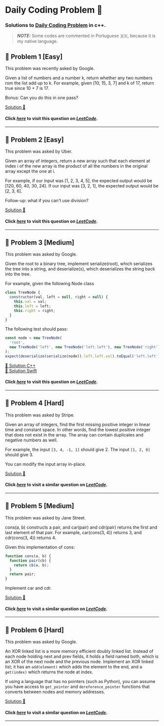 # Daily Coding Problem  🌽

### Solutions to [Daily Coding Problem](https://www.dailycodingproblem.com) in c++.

> **_NOTE:_** Some codes are commented in Portuguese 🇧🇷, because it is my native language.

## 🚀 Problem 1 [Easy]

This problem was recently asked by Google.

Given a list of numbers and a number k, return whether any two numbers 
rom the list add up to k.
For example, given [10, 15, 3, 7] and k of 17, return true since 10 + 7 is 17.

Bonus: Can you do this in one pass?

[Solution 🎉](https://github.com/All3yp/Daily-Coding-problems/blob/main/Daily_Coding_Problem-01.cpp)
#### Click [__*here*__](https://leetcode.com/problems/two-sum/) to visit this question on [*LeetCode*](https://leetcode.com/).
---

## 🚀 Problem 2 [Easy]

This problem was asked by Uber.

Given an array of integers, return a new array such that each element 
at index i of the new array is the product of all the numbers in the 
original array except the one at i.

For example, if our input was [1, 2, 3, 4, 5], the expected output 
would be [120, 60, 40, 30, 24]. If our input was [3, 2, 1], 
the expected output would be [2, 3, 6].

Follow-up: what if you can't use division?

[Solution 🎉](https://github.com/All3yp/Daily-Coding-problems/blob/main/Daily_Coding_Problem-02.cpp)
#### Click [__*here*__](https://leetcode.com/problems/product-of-array-except-self/) to visit this question on [*LeetCode*](https://leetcode.com/).
---

## 🚀 Problem 3 [Medium]

This problem was asked by Google.

Given the root to a binary tree, implement serialize(root), which serializes the tree into a string, and deserialize(s), which deserializes the string back into the tree.

For example, given the following Node class

```js
class TreeNode {
  constructor(val, left = null, right = null) {
    this.val = val;
    this.left = left;
    this.right = right;
  }
}
```

The following test should pass:

```js
const node = new TreeNode(
  'root',
  new TreeNode('left', new TreeNode('left.left'), new TreeNode('right'))
);
expect(deserialize(serialize(node)).left.left.val).toEqual('left.left');
```

[🎉 Solution C++](https://github.com/All3yp/Daily-Coding-problems/blob/main/Daily_Coding_Problem-03.cpp)</br>
[🎉 Solution Swift](https://github.com/All3yp/Daily-Coding-problems/blob/main/Daily_Coding_problem-03.swift)
#### Click [__*here*__](https://leetcode.com/problems/serialize-and-deserialize-bst/) to visit this question on [*LeetCode*](https://leetcode.com/).
---

## 🚀 Problem 4 [Hard]

This problem was asked by Stripe.

Given an array of integers, find the first missing positive integer in linear time and constant space. In other words, find the lowest positive integer that does not exist in the array. The array can contain duplicates and negative numbers as well.

For example, the input `[3, 4, -1, 1]` should give 2. The input `[1, 2, 0]` should give 3.

You can modify the input array in-place.

[Solution 🎉](https://github.com/All3yp/Daily-Coding-problems/blob/main/Daily_Coding_Problem-04.cpp)
#### Click [__*here*__](https://leetcode.com/problems/first-missing-positive/) to visit a similar question on [*LeetCode*](https://leetcode.com/).
---

## 🚀 Problem 5 [Medium]

This problem was asked by Jane Street.

cons(a, b) constructs a pair, and car(pair) and cdr(pair) returns the first and last element of that pair. For example, car(cons(3, 4)) returns 3, and cdr(cons(3, 4)) returns 4.

Given this implementation of cons:

```js
function cons(a, b) {
  function pair(cb) {
    return cb(a, b);
  }
  return pair;
}
```

Implement car and cdr.

[Solution 🎉](https://github.com/All3yp/Daily-Coding-problems/blob/main/Daily_Coding_Problem-05.cpp)
#### Click [__*here*__](https://leetcode.com/problems/number-of-good-pairs/) to visit a similar question on [*LeetCode*](https://leetcode.com/).

---

## 🚀 Problem 6 [Hard]

This problem was asked by Google.

An XOR linked list is a more memory efficient doubly linked list. Instead of each node holding next and prev fields, it holds a field named both, which is an XOR of the next node and the previous node. Implement an XOR linked list; it has an `add(element)` which adds the element to the end, and a `get(index)` which returns the node at index.

If using a language that has no pointers (such as Python), you can assume you have access to `get_pointer` and `dereference_pointer` functions that converts between nodes and memory addresses.

[Solution 🎉](https://github.com/All3yp/Daily-Coding-problems/blob/main/Daily_Coding_Problem-06.cpp)
#### Click [__*here*__](https://leetcode.com/problems/maximum-xor-of-two-numbers-in-an-array/) to visit a similar question on [*LeetCode*](https://leetcode.com/).

---

